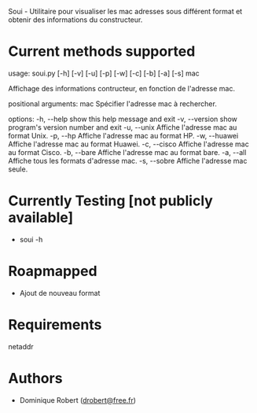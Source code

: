 
Soui - Utilitaire pour visualiser les mac adresses sous différent format et obtenir des informations du constructeur.

Current methods supported
=======
usage: soui.py [-h] [-v] [-u] [-p] [-w] [-c] [-b] [-a] [-s] mac

Affichage des informations contructeur, en fonction de l'adresse mac.

positional arguments:
  mac            Spécifier l'adresse mac à rechercher.

options:
  -h, --help     show this help message and exit
  -v, --version  show program's version number and exit
  -u, --unix     Affiche l'adresse mac au format Unix.
  -p, --hp       Affiche l'adresse mac au format HP.
  -w, --huawei   Affiche l'adresse mac au format Huawei.
  -c, --cisco    Affiche l'adresse mac au format Cisco.
  -b, --bare     Affiche l'adresse mac au format bare.
  -a, --all      Affiche tous les formats d'adresse mac.
  -s, --sobre    Affiche l'adresse mac seule.

Currently Testing [not publicly available]
=======
- soui -h

Roapmapped
=======
- Ajout de nouveau format

Requirements
=======
netaddr

Authors
=======
 * Dominique Robert ([drobert@free.fr](mailto:drobert@free.fr))
